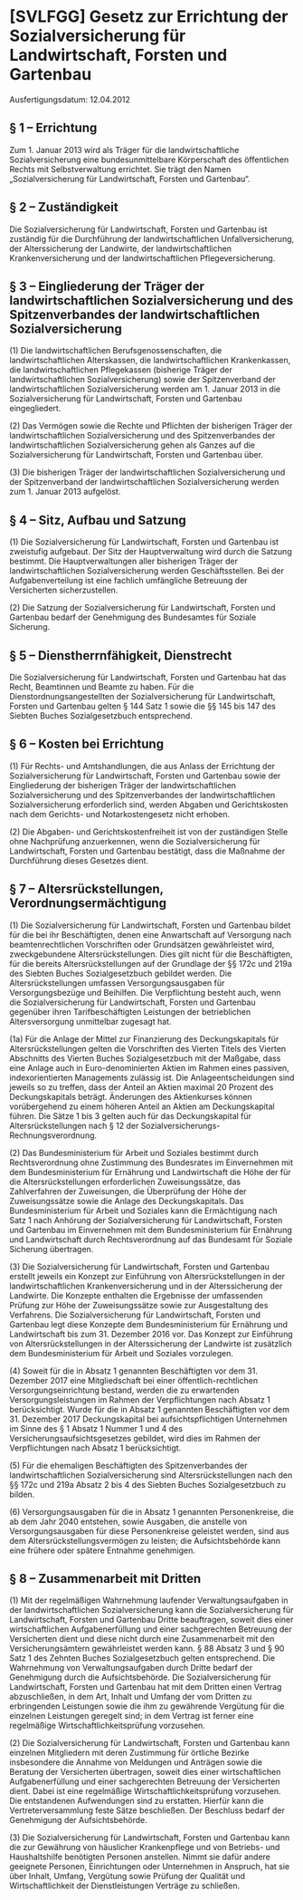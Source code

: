 # [SVLFGG] Gesetz zur Errichtung der Sozialversicherung für Landwirtschaft, Forsten und Gartenbau

Ausfertigungsdatum: 12.04.2012

 

## § 1 – Errichtung

Zum 1. Januar 2013 wird als Träger für die landwirtschaftliche Sozialversicherung eine bundesunmittelbare Körperschaft des öffentlichen Rechts mit Selbstverwaltung errichtet. Sie trägt den Namen „Sozialversicherung für Landwirtschaft, Forsten und Gartenbau“.


## § 2 – Zuständigkeit

Die Sozialversicherung für Landwirtschaft, Forsten und Gartenbau ist zuständig für die Durchführung der landwirtschaftlichen Unfallversicherung, der Alterssicherung der Landwirte, der landwirtschaftlichen Krankenversicherung und der landwirtschaftlichen Pflegeversicherung.


## § 3 – Eingliederung der Träger der landwirtschaftlichen Sozialversicherung und des Spitzenverbandes der landwirtschaftlichen Sozialversicherung

(1) Die landwirtschaftlichen Berufsgenossenschaften, die landwirtschaftlichen Alterskassen, die landwirtschaftlichen Krankenkassen, die landwirtschaftlichen Pflegekassen (bisherige Träger der landwirtschaftlichen Sozialversicherung) sowie der Spitzenverband der landwirtschaftlichen Sozialversicherung werden am 1. Januar 2013 in die Sozialversicherung für Landwirtschaft, Forsten und Gartenbau eingegliedert.

(2) Das Vermögen sowie die Rechte und Pflichten der bisherigen Träger der landwirtschaftlichen Sozialversicherung und des Spitzenverbandes der landwirtschaftlichen Sozialversicherung gehen als Ganzes auf die Sozialversicherung für Landwirtschaft, Forsten und Gartenbau über.

(3) Die bisherigen Träger der landwirtschaftlichen Sozialversicherung und der Spitzenverband der landwirtschaftlichen Sozialversicherung werden zum 1. Januar 2013 aufgelöst.


## § 4 – Sitz, Aufbau und Satzung

(1) Die Sozialversicherung für Landwirtschaft, Forsten und Gartenbau ist zweistufig aufgebaut. Der Sitz der Hauptverwaltung wird durch die Satzung bestimmt. Die Hauptverwaltungen aller bisherigen Träger der landwirtschaftlichen Sozialversicherung werden Geschäftsstellen. Bei der Aufgabenverteilung ist eine fachlich umfängliche Betreuung der Versicherten sicherzustellen.

(2) Die Satzung der Sozialversicherung für Landwirtschaft, Forsten und Gartenbau bedarf der Genehmigung des Bundesamtes für Soziale Sicherung.


## § 5 – Dienstherrnfähigkeit, Dienstrecht

Die Sozialversicherung für Landwirtschaft, Forsten und Gartenbau hat das Recht, Beamtinnen und Beamte zu haben. Für die Dienstordnungsangestellten der Sozialversicherung für Landwirtschaft, Forsten und Gartenbau gelten § 144 Satz 1 sowie die §§ 145 bis 147 des Siebten Buches Sozialgesetzbuch entsprechend.


## § 6 – Kosten bei Errichtung

(1) Für Rechts- und Amtshandlungen, die aus Anlass der Errichtung der Sozialversicherung für Landwirtschaft, Forsten und Gartenbau sowie der Eingliederung der bisherigen Träger der landwirtschaftlichen Sozialversicherung und des Spitzenverbandes der landwirtschaftlichen Sozialversicherung erforderlich sind, werden Abgaben und Gerichtskosten nach dem Gerichts- und Notarkostengesetz nicht erhoben.

(2) Die Abgaben- und Gerichtskostenfreiheit ist von der zuständigen Stelle ohne Nachprüfung anzuerkennen, wenn die Sozialversicherung für Landwirtschaft, Forsten und Gartenbau bestätigt, dass die Maßnahme der Durchführung dieses Gesetzes dient.


## § 7 – Altersrückstellungen, Verordnungsermächtigung

(1) Die Sozialversicherung für Landwirtschaft, Forsten und Gartenbau bildet für die bei ihr Beschäftigten, denen eine Anwartschaft auf Versorgung nach beamtenrechtlichen Vorschriften oder Grundsätzen gewährleistet wird, zweckgebundene Altersrückstellungen. Dies gilt nicht für die Beschäftigten, für die bereits Altersrückstellungen auf der Grundlage der §§ 172c und 219a des Siebten Buches Sozialgesetzbuch gebildet werden. Die Altersrückstellungen umfassen Versorgungsausgaben für Versorgungsbezüge und Beihilfen. Die Verpflichtung besteht auch, wenn die Sozialversicherung für Landwirtschaft, Forsten und Gartenbau gegenüber ihren Tarifbeschäftigten Leistungen der betrieblichen Altersversorgung unmittelbar zugesagt hat.

(1a) Für die Anlage der Mittel zur Finanzierung des Deckungskapitals für Altersrückstellungen gelten die Vorschriften des Vierten Titels des Vierten Abschnitts des Vierten Buches Sozialgesetzbuch mit der Maßgabe, dass eine Anlage auch in Euro-denominierten Aktien im Rahmen eines passiven, indexorientierten Managements zulässig ist. Die Anlageentscheidungen sind jeweils so zu treffen, dass der Anteil an Aktien maximal 20 Prozent des Deckungskapitals beträgt. Änderungen des Aktienkurses können vorübergehend zu einem höheren Anteil an Aktien am Deckungskapital führen. Die Sätze 1 bis 3 gelten auch für das Deckungskapital für Altersrückstellungen nach § 12 der Sozialversicherungs-Rechnungsverordnung.

(2) Das Bundesministerium für Arbeit und Soziales bestimmt durch Rechtsverordnung ohne Zustimmung des Bundesrates im Einvernehmen mit dem Bundesministerium für Ernährung und Landwirtschaft die Höhe der für die Altersrückstellungen erforderlichen Zuweisungssätze, das Zahlverfahren der Zuweisungen, die Überprüfung der Höhe der Zuweisungssätze sowie die Anlage des Deckungskapitals. Das Bundesministerium für Arbeit und Soziales kann die Ermächtigung nach Satz 1 nach Anhörung der Sozialversicherung für Landwirtschaft, Forsten und Gartenbau im Einvernehmen mit dem Bundesministerium für Ernährung und Landwirtschaft durch Rechtsverordnung auf das Bundesamt für Soziale Sicherung übertragen.

(3) Die Sozialversicherung für Landwirtschaft, Forsten und Gartenbau erstellt jeweils ein Konzept zur Einführung von Altersrückstellungen in der landwirtschaftlichen Krankenversicherung und in der Alterssicherung der Landwirte. Die Konzepte enthalten die Ergebnisse der umfassenden Prüfung zur Höhe der Zuweisungssätze sowie zur Ausgestaltung des Verfahrens. Die Sozialversicherung für Landwirtschaft, Forsten und Gartenbau legt diese Konzepte dem Bundesministerium für Ernährung und Landwirtschaft bis zum 31. Dezember 2016 vor. Das Konzept zur Einführung von Altersrückstellungen in der Alterssicherung der Landwirte ist zusätzlich dem Bundesministerium für Arbeit und Soziales vorzulegen.

(4) Soweit für die in Absatz 1 genannten Beschäftigten vor dem 31. Dezember 2017 eine Mitgliedschaft bei einer öffentlich-rechtlichen Versorgungseinrichtung bestand, werden die zu erwartenden Versorgungsleistungen im Rahmen der Verpflichtungen nach Absatz 1 berücksichtigt. Wurde für die in Absatz 1 genannten Beschäftigten vor dem 31. Dezember 2017 Deckungskapital bei aufsichtspflichtigen Unternehmen im Sinne des § 1 Absatz 1 Nummer 1 und 4 des Versicherungsaufsichtsgesetzes gebildet, wird dies im Rahmen der Verpflichtungen nach Absatz 1 berücksichtigt.

(5) Für die ehemaligen Beschäftigten des Spitzenverbandes der landwirtschaftlichen Sozialversicherung sind Altersrückstellungen nach den §§ 172c und 219a Absatz 2 bis 4 des Siebten Buches Sozialgesetzbuch zu bilden.

(6) Versorgungsausgaben für die in Absatz 1 genannten Personenkreise, die ab dem Jahr 2040 entstehen, sowie Ausgaben, die anstelle von Versorgungsausgaben für diese Personenkreise geleistet werden, sind aus dem Altersrückstellungsvermögen zu leisten; die Aufsichtsbehörde kann eine frühere oder spätere Entnahme genehmigen.


## § 8 – Zusammenarbeit mit Dritten

(1) Mit der regelmäßigen Wahrnehmung laufender Verwaltungsaufgaben in der landwirtschaftlichen Sozialversicherung kann die Sozialversicherung für Landwirtschaft, Forsten und Gartenbau Dritte beauftragen, soweit dies einer wirtschaftlichen Aufgabenerfüllung und einer sachgerechten Betreuung der Versicherten dient und diese nicht durch eine Zusammenarbeit mit den Versicherungsämtern gewährleistet werden kann. § 88 Absatz 3 und § 90 Satz 1 des Zehnten Buches Sozialgesetzbuch gelten entsprechend. Die Wahrnehmung von Verwaltungsaufgaben durch Dritte bedarf der Genehmigung durch die Aufsichtsbehörde. Die Sozialversicherung für Landwirtschaft, Forsten und Gartenbau hat mit dem Dritten einen Vertrag abzuschließen, in dem Art, Inhalt und Umfang der vom Dritten zu erbringenden Leistungen sowie die ihm zu gewährende Vergütung für die einzelnen Leistungen geregelt sind; in dem Vertrag ist ferner eine regelmäßige Wirtschaftlichkeitsprüfung vorzusehen.

(2) Die Sozialversicherung für Landwirtschaft, Forsten und Gartenbau kann einzelnen Mitgliedern mit deren Zustimmung für örtliche Bezirke insbesondere die Annahme von Meldungen und Anträgen sowie die Beratung der Versicherten übertragen, soweit dies einer wirtschaftlichen Aufgabenerfüllung und einer sachgerechten Betreuung der Versicherten dient. Dabei ist eine regelmäßige Wirtschaftlichkeitsprüfung vorzusehen. Die entstandenen Aufwendungen sind zu erstatten. Hierfür kann die Vertreterversammlung feste Sätze beschließen. Der Beschluss bedarf der Genehmigung der Aufsichtsbehörde.

(3) Die Sozialversicherung für Landwirtschaft, Forsten und Gartenbau kann die zur Gewährung von häuslicher Krankenpflege und von Betriebs- und Haushaltshilfe benötigten Personen anstellen. Nimmt sie dafür andere geeignete Personen, Einrichtungen oder Unternehmen in Anspruch, hat sie über Inhalt, Umfang, Vergütung sowie Prüfung der Qualität und Wirtschaftlichkeit der Dienstleistungen Verträge zu schließen.
